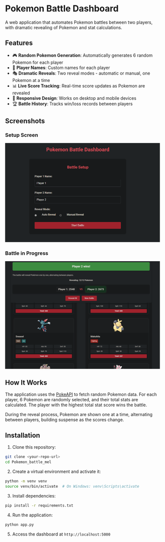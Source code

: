 # Pokemon Battle Dashboard

A web application that automates Pokemon battles between two players, with dramatic revealing of Pokemon and stat calculations.

## Features

- 🎮 **Random Pokemon Generation**: Automatically generates 6 random Pokemon for each player
- 👥 **Player Names**: Custom names for each player
- 🎭 **Dramatic Reveals**: Two reveal modes - automatic or manual, one Pokemon at a time
- 📊 **Live Score Tracking**: Real-time score updates as Pokemon are revealed
- 📱 **Responsive Design**: Works on desktop and mobile devices
- 🏆 **Battle History**: Tracks win/loss records between players

## Screenshots

### Setup Screen
![Setup Screen](screenshots/setup.png)

### Battle in Progress
![Battle in Progress](screenshots/battle.png)

## How It Works

The application uses the [PokeAPI](https://pokeapi.co/) to fetch random Pokemon data. For each player, 6 Pokemon are randomly selected, and their total stats are calculated. The player with the highest total stat score wins the battle.

During the reveal process, Pokemon are shown one at a time, alternating between players, building suspense as the scores change.

## Installation

1. Clone this repository:
```bash
git clone <your-repo-url>
cd Pokemon_battle_mel
```

2. Create a virtual environment and activate it:
```bash
python -m venv venv
source venv/bin/activate  # On Windows: venv\Scripts\activate
```

3. Install dependencies:
```bash
pip install -r requirements.txt
```

4. Run the application:
```bash
python app.py
```

5. Access the dashboard at `http://localhost:5000`
